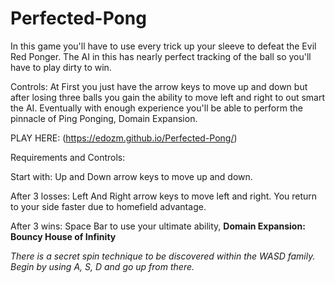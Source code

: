 # Perfected-Pong

In this game you'll have to use every trick up your sleeve to defeat the Evil Red Ponger. 
The AI in this has nearly perfect tracking of the ball so you'll have to play dirty to win.

Controls:
At First you just have the arrow keys to move up and down but after losing three balls you gain the ability to move left and right to out smart the AI. 
Eventually with enough experience you'll be able to perform the pinnacle of Ping Ponging, Domain Expansion.

PLAY HERE: (https://edozm.github.io/Perfected-Pong/)


Requirements and Controls:


Start with: Up and Down arrow keys to move up and down.


After 3 losses: Left And Right arrow keys to move left and right. You return to your side faster due to homefield advantage.

After 3 wins: Space Bar to use your ultimate ability, **Domain Expansion: Bouncy House of Infinity**


*There is a secret spin technique to be discovered within the WASD family.*
*Begin by using A, S, D and go up from there.*
